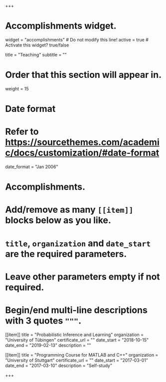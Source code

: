+++
# Accomplishments widget.
widget = "accomplishments"  # Do not modify this line!
active = true  # Activate this widget? true/false

title = "Teaching"
subtitle = ""

# Order that this section will appear in.
weight = 15

# Date format
#   Refer to https://sourcethemes.com/academic/docs/customization/#date-format
date_format = "Jan 2006"

# Accomplishments.
#   Add/remove as many `[[item]]` blocks below as you like.
#   `title`, `organization` and `date_start` are the required parameters.
#   Leave other parameters empty if not required.
#   Begin/end multi-line descriptions with 3 quotes `"""`.

[[item]]
  title = "Probabilistic Inference and Learning"
  organization = "University of Tübingen"
  certificate_url = ""
  date_start = "2018-10-15"
  date_end = "2019-02-13"
  description = ""

[[item]]
  title = "Programming Course for MATLAB and C++"
  organization = "University of Stuttgart"
  certificate_url = ""
  date_start = "2017-03-01"
  date_end = "2017-03-10"
  description = "Self-study"

+++
